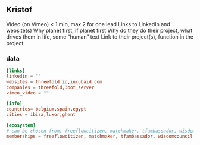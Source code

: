 
## Kristof

Video (on Vimeo) < 1 min, max 2 for one lead
Links to LinkedIn and website(s)
Why planet first, if planet first
Why do they do their project, what drives them in life, some “human” text
Link to their project(s), function in the project

### data

```toml
[links]
linkedin = ""
websites = threefold.io,incubaid.com
companies = threefold,3bot_server
vimeo_video = ""

[info]
countries= belgium,spain,egypt
cities = ibiza,luxor,ghent

[ecosystem]
# can be chosen from: freeflowcitizen, matchmaker, tfambassador, wisdomcouncel
memberships = freeflowcitizen, matchmaker, tfambassador, wisdomcouncil



```
